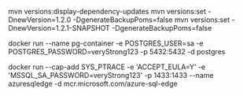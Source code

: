 mvn versions:display-dependency-updates
mvn versions:set -DnewVersion=1.2.0 -DgenerateBackupPoms=false
mvn versions:set -DnewVersion=1.2.1-SNAPSHOT -DgenerateBackupPoms=false

docker run --name pg-container -e POSTGRES_USER=sa -e POSTGRES_PASSWORD=veryStrong123 -p 5432:5432 -d postgres

docker run --cap-add SYS_PTRACE -e 'ACCEPT_EULA=Y' -e 'MSSQL_SA_PASSWORD=veryStrong123' -p 1433:1433 --name azuresqledge -d mcr.microsoft.com/azure-sql-edge
